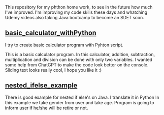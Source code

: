 This repository for my phthon home work, to see in the future how much I've improved.
I'm improving my code skills these days and whatching Udemy videos also taking Java bootcamp to become an SDET soon. 

## <a href="https://github.com/quatronostro/Python_homework/tree/main/basic_calculator">basic_calculator_withPython</a>
I try to create basic calculator program with Pyhton script.

This is a basic calculator program. In this calculator, addition, subtraction, multiplication and division can be done with only two variables. I wanted some help from ChatGPT to make the code look better on the console. Sliding text looks really cool, I hope you like it :)

## <a href="https://github.com/quatronostro/Python_homework/tree/main/nested_ifelse_example">nested_ifelse_example</a>

There is good example for nested if else's on Java. I translate it in Python In this example we take gender from user and take age. Program is going to inform user if he/she will be retire or not. 

